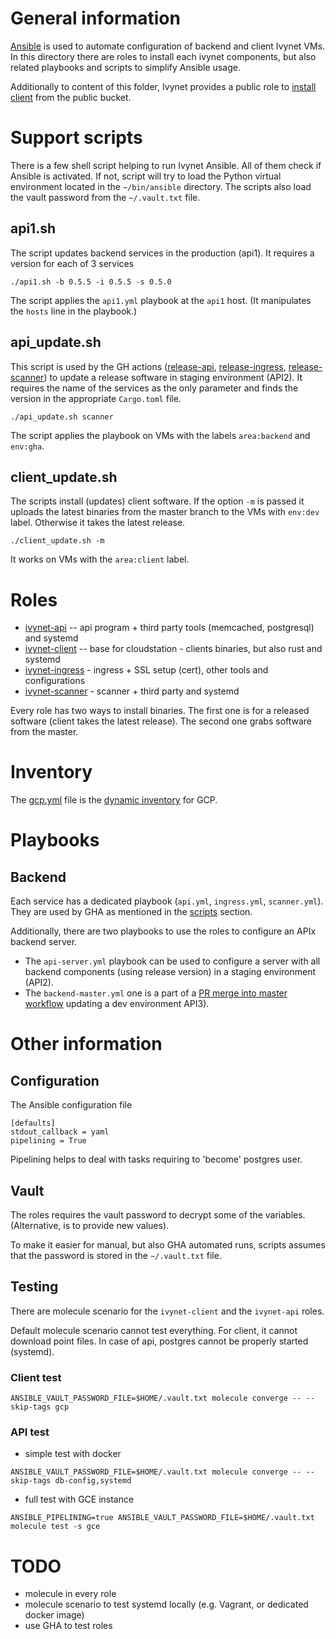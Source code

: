 # General information

[Ansible](https://ansible.readthedocs.io/) is used to automate configuration of backend and client Ivynet VMs.
In this directory there are roles to install each ivynet components, but also related playbooks and scripts to simplify Ansible usage.

Additionally to content of this folder, Ivynet provides a public role to [install client](https://github.com/ivy-net/ivynet-client-ansible) from the public bucket.

# Support scripts

There is a few shell script helping to run Ivynet Ansible.
All of them check if Ansible is activated.
If not, script will try to load the Python virtual environment located in the  `~/bin/ansible` directory.
The scripts also load the vault password from the `~/.vault.txt` file.

## api1.sh

The script updates backend services in the production (api1).
It requires a version for each of 3 services
```
./api1.sh -b 0.5.5 -i 0.5.5 -s 0.5.0
```
The script applies the `api1.yml` playbook at the `api1` host.
(It manipulates the `hosts` line in the playbook.)

## api_update.sh

This script is used by the GH actions ([release-api](../github/workflows/release-api.yml), [release-ingress](../github/workflows/release-ingress.yml), [release-scanner](../github/workflows/release-scanner.yml)) to update a release software in staging environment (API2).
It requires the name of the services as the only parameter and finds the version in the appropriate `Cargo.toml` file.
```
./api_update.sh scanner
```
The script applies the playbook on VMs with the labels `area:backend` and `env:gha`.

## client_update.sh

The scripts install (updates) client software.
If the option `-m` is passed it uploads the latest binaries from the master branch to the VMs with `env:dev` label.
Otherwise it takes the latest release.
```
./client_update.sh -m
```
It works on VMs with the `area:client` label.

# Roles

* [ivynet-api](roles/ivynet-api) -- api program + third party tools (memcached, postgresql) and systemd
* [ivynet-client](roles/ivynet-client) -- base for cloudstation - clients binaries, but also rust and systemd
* [ivynet-ingress](roles/ivynet-ingress) - ingress + SSL setup (cert), other tools and configurations
* [ivynet-scanner](roles/ivynet-scanner) - scanner + third party and systemd

Every role has two ways to install binaries.
The first one is for a released software (client takes the latest release).
The second one grabs software from the master.

# Inventory

The [gcp.yml](gcp.yml) file is the [dynamic inventory](https://docs.ansible.com/ansible/latest/inventory_guide/intro_dynamic_inventory.html) for GCP.


# Playbooks

## Backend

Each service has a dedicated playbook (`api.yml`, `ingress.yml`, `scanner.yml`).
They are used by GHA as mentioned in the [scripts](#client_update.sh) section.

Additionally, there are two playbooks to use the roles to configure an APIx backend server.

* The `api-server.yml` playbook can be used to configure a server with all backend components (using release version) in a staging environment (API2).
* The `backend-master.yml` one is a part of a [PR merge into master workflow](../github/workflows/master-pr.yml) updating a dev environment API3).

# Other information

## Configuration

The Ansible configuration file
```
[defaults]
stdout_callback = yaml
pipelining = True
```

Pipelining helps to deal with tasks requiring to 'become' postgres user.

## Vault
The roles requires the vault password to decrypt some of the variables. (Alternative, is to provide new values).

To make it easier for manual, but also GHA automated runs, scripts assumes that the password is stored in the `~/.vault.txt` file.

## Testing

There are molecule scenario for the `ivynet-client` and the `ivynet-api` roles.

Default molecule scenario cannot test everything.
For client, it cannot download point files.
In case of api, postgres cannot be properly started (systemd).

### Client test
```
ANSIBLE_VAULT_PASSWORD_FILE=$HOME/.vault.txt molecule converge -- --skip-tags gcp
```

### API test

* simple test with docker
```
ANSIBLE_VAULT_PASSWORD_FILE=$HOME/.vault.txt molecule converge -- --skip-tags db-config,systemd
```
* full test with GCE instance
```
ANSIBLE_PIPELINING=true ANSIBLE_VAULT_PASSWORD_FILE=$HOME/.vault.txt molecule test -s gce
```

# TODO

* molecule in every role
* molecule scenario to test systemd locally (e.g. Vagrant, or dedicated docker image)
* use GHA to test roles
